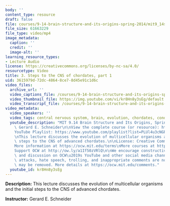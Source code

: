 ```yaml
---
body: ''
content_type: resource
draft: false
file: courses/9-14-brain-structure-and-its-origins-spring-2014/mit9_14s14_lec03_360p_16_9.mp4
file_size: 61663229
file_type: video/mp4
image_metadata:
  caption: ''
  credit: ''
  image-alt: ''
learning_resource_types:
- Lecture Audio
license: https://creativecommons.org/licenses/by-nc-sa/4.0/
resourcetype: Video
title: 3. Steps to the CNS of chordates, part 1
uid: 3615979d-72dc-4864-8ce7-8d45e91c1d6c
video_files:
  archive_url: ''
  video_captions_file: /courses/9-14-brain-structure-and-its-origins-spring-2014/mit9_14s14_lec03_captions.vtt
  video_thumbnail_file: https://img.youtube.com/vi/kr8Hn8y3sEg/default.jpg
  video_transcript_file: /courses/9-14-brain-structure-and-its-origins-spring-2014/mit9_14s14_lec03_transcript.pdf
video_metadata:
  video_speakers: ''
  video_tags: central nervous system, brain, evolution, chordates, conducting tissues
  youtube_description: "MIT 9.14 Brain Structure and Its Origins, Spring 2014\nInstructor:\
    \ Gerard E. Schneider\n\nView the complete course (or resource): https://ocw.mit.edu/9-14S14\n\
    YouTube Playlist: https://www.youtube.com/playlist?list=PLUl4u3cNGP62ABe0O-0qtaHHxyKQi1ZwR\n\
    \nThis lecture discusses the evolution of multicellular organisms and the initial\
    \ steps to the CNS of advanced chordates.\n\nLicense: Creative Commons BY-NC-SA\n\
    More information at https://ocw.mit.edu/terms\nMore courses at https://ocw.mit.edu\n\
    Support OCW at http://ow.ly/a1If50zVRlQ\n\nWe encourage constructive comments\
    \ and discussion on OCW\u2019s YouTube and other social media channels. Personal\
    \ attacks, hate speech, trolling, and inappropriate comments are not allowed and\
    \ may be removed. More details at https://ocw.mit.edu/comments."
  youtube_id: kr8Hn8y3sEg
---
```

**Description:** This lecture discusses the evolution of multicellular organisms and the initial steps to the CNS of advanced chordates.

**Instructor:** Gerard E. Schneider